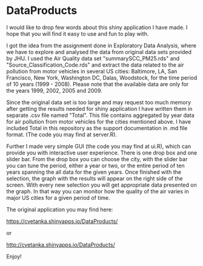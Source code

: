 # DataProducts

I would like to drop few words about this shiny application I have made. I hope that you will find it easy to use and fun to play with.

I got the idea from the assignment done in Exploratory Data Analysis, where we have to explore and analysed the data from
original data sets provided by JHU. I used the Air Quality data set "summarySCC_PM25.rds" and "Source_Classification_Code.rds" and extract the data related to the air pollution from motor vehicles in several US cities: Baltimore, LA, San Francisco, New York, Washington DC, Dalas, Woodstock, for the time period of 10 years (1999 - 2008). Please note that the available data are only for the years 1999, 2002, 2005 and 2009. 

Since the original data set is too large and may request too much memory after getting the results needed for shiny application I have written them in separate .csv file named "Total". This file contains aggregated by year data for air pollution from motor vehicles for the cities mentioned above. I have included Total in this repository as the support documentation in .md file format. (The code you may find at server.R). 

Further I made very simple GUI (the code you may find at ui.R), which can provide you with interactive user experience. There is one drop box and one slider bar. From the drop box you can choose the city, with the slider bar you can tune the period, either a year or two, or the entire period of ten years spanning the all data for the given years. Once finished with the selection, the graph with the results will appear on the right side of the screen. With every new selection you will get appropriate data presented on the graph. In that way you can monitor how the quality of the air varies in major US cities for a given period of time. 

The original application you may find here:

https://cvetanka.shinyapps.io/DataProducts/

or 

http://cvetanka.shinyapps.io/DataProducts/

Enjoy!
